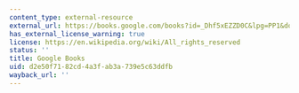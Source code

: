 ```yaml
---
content_type: external-resource
external_url: https://books.google.com/books?id=_Dhf5xEZZD0C&lpg=PP1&dq=alone%20together&pg=PA53#v=onepage&q&f=false
has_external_license_warning: true
license: https://en.wikipedia.org/wiki/All_rights_reserved
status: ''
title: Google Books
uid: d2e50f71-82cd-4a3f-ab3a-739e5c63ddfb
wayback_url: ''
---
```

